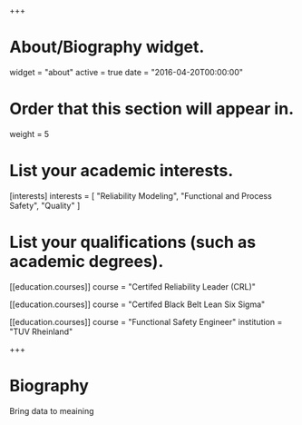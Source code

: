 +++
# About/Biography widget.
widget = "about"
active = true
date = "2016-04-20T00:00:00"

# Order that this section will appear in.
weight = 5

# List your academic interests.
[interests]
  interests = [
    "Reliability Modeling",
    "Functional and Process Safety",
    "Quality"
  ]

# List your qualifications (such as academic degrees).


[[education.courses]]
  course = "Certifed Reliability Leader (CRL)"

[[education.courses]]
  course = "Certifed Black Belt Lean Six Sigma"


[[education.courses]]
  course = "Functional Safety Engineer"
  institution = "TUV Rheinland"

+++

# Biography

Bring data to meaining
